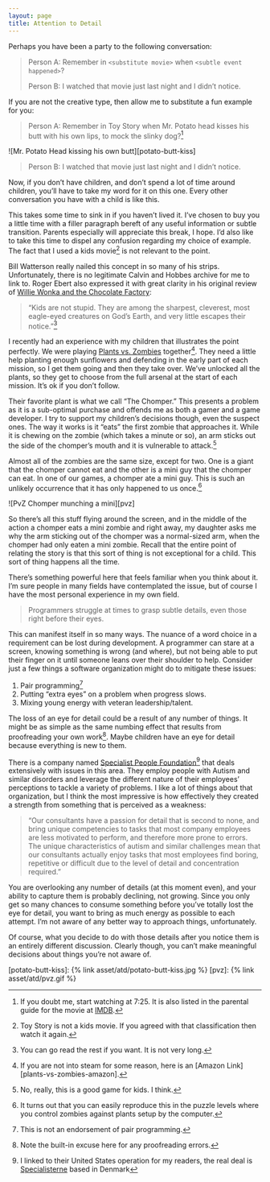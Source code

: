 ```yaml
---
layout: page
title: Attention to Detail
---
```


Perhaps you have been a party to the following conversation:

> Person A: Remember in `<substitute movie>` when `<subtle event happened>`?
>
> Person B: I watched that movie just last night and I didn’t notice.

If you are not the creative type, then allow me to substitute a fun example for you:

> Person A: Remember in Toy Story when Mr. Potato head kisses his butt with his own lips, to mock the slinky dog?[^1]

![Mr. Potato Head kissing his own butt][potato-butt-kiss]

> Person B: I watched that movie just last night and I didn’t notice.

Now, if you don’t have children, and don’t spend a lot of time around children, you’ll have to take my word for it on this one.
Every other conversation you have with a child is like this.

This takes some time to sink in if you haven’t lived it. I’ve chosen to buy you a little time with a filler paragraph bereft
of any useful information or subtle transition. Parents especially will appreciate this break, I hope. I’d also like to take this time to dispel any confusion regarding my choice of example. The fact that I used a kids movie[^2] is not relevant to the point.

Bill Watterson really nailed this concept in so many of his strips. Unfortunately, there is no legitimate Calvin and Hobbes
archive for me to link to. Roger Ebert also expressed it with great clarity in his original review of
[Willie Wonka and the Chocolate Factory][wonka]:

> “Kids are not stupid. They are among the sharpest, cleverest, most eagle-eyed creatures on God’s Earth, and very little escapes their notice.”[^3]

I recently had an experience with my children that illustrates the point perfectly. We were playing [Plants vs. Zombies][pvz-amazon]
together[^4]. They need a little help planting enough sunflowers and defending in the early part of each mission, so I get them
going and then they take over. We’ve unlocked all the plants, so they get to choose from the full arsenal at the start of each
mission. It’s ok if you don’t follow.

Their favorite plant is what we call “The Chomper.” This presents a problem as it is a sub-optimal purchase and offends me as
both a gamer and a game developer. I try to support my children’s decisions though, even the suspect ones. The way it works is
it “eats” the first zombie that approaches it. While it is chewing on the zombie (which takes a minute or so), an arm sticks out
the side of the chomper’s mouth and it is vulnerable to attack.[^5]

Almost all of the zombies are the same size, except for two. One is a giant that the chomper cannot eat and the other is a mini
guy that the chomper can eat. In one of our games, a chomper ate a mini guy. This is such an unlikely occurrence that it has
only happened to us once.[^6]

![PvZ Chomper munching a mini][pvz]

So there’s all this stuff flying around the screen, and in the middle of the action a chomper eats a mini zombie and right away,
my daughter asks me why the arm sticking out of the chomper was a normal-sized arm, when the chomper had only eaten a mini zombie.
Recall that the entire point of relating the story is that this sort of thing is not exceptional for a child. This sort of thing
happens all the time.

There’s something powerful here that feels familiar when you think about it. I’m sure people in many fields have contemplated
the issue, but of course I have the most personal experience in my own field.

> Programmers struggle at times to grasp subtle details, even those right before their eyes.

This can manifest itself in so many ways. The nuance of a word choice in a requirement can be lost during development.
A programmer can stare at a screen, knowing something is wrong (and where), but not being able to put their finger on it until
someone leans over their shoulder to help. Consider just a few things a software organization might do to mitigate these issues:

1. Pair programming[^7]
2. Putting “extra eyes” on a problem when progress slows.
3. Mixing young energy with veteran leadership/talent.

The loss of an eye for detail could be a result of any number of things. It might be as simple as the same numbing effect that
results from proofreading your own work[^8]. Maybe children have an eye for detail because everything is new to them.

There is a company named [Specialist People Foundation][specialist-people][^9] that deals extensively with issues in this area. They employ people
with Autism and similar disorders and leverage the different nature of their employees’ perceptions to tackle a variety of
problems. I like a lot of things about that organization, but I think the most impressive is how effectively they created a
strength from something that is perceived as a weakness:

> “Our consultants have a passion for detail that is second to none, and bring unique competencies to tasks that most company
> employees are less motivated to perform, and therefore more prone to errors. The unique characteristics of autism and similar
> challenges mean that our consultants actually enjoy tasks that most employees find boring, repetitive or difficult due to the
> level of detail and concentration required.”

You are overlooking any number of details (at this moment even), and your ability to capture them is probably declining, not
growing. Since you only get so many chances to consume something before you’ve totally lost the eye for detail, you want to
bring as much energy as possible to each attempt. I’m not aware of any better way to approach things, unfortunately.

Of course, what you decide to do with those details after you notice them is an entirely different discussion. Clearly though,
you can’t make meaningful decisions about things you’re not aware of.

[^1]: If you doubt me, start watching at 7:25. It is also listed in the parental guide for the movie at [IMDB][toy-story].
[^2]: Toy Story is not a kids movie. If you agreed with that classification then watch it again.
[^3]: You can go read the rest if you want. It is not very long.
[^4]: If you are not into steam for some reason, here is an [Amazon Link][plants-vs-zombies-amazon].
[^5]: No, really, this is a good game for kids. I think.
[^6]: It turns out that you can easily reproduce this in the puzzle levels where you control zombies against plants setup by the computer.
[^7]: This is not an endorsement of pair programming.
[^8]: Note the built-in excuse here for any proofreading errors.
[^9]: I linked to their United States operation for my readers, the real deal is [Specialisterne][specialist-people-den] based in Denmark

[toy-story]: http://www.imdb.com/title/tt0114709/parentalguide
[wonka]: http://www.rogerebert.com/reviews/willy-wonka-and-the-chocolate-factory-1971
[pvz-amazon]: https://www.amazon.com/Zombies-Mac-Intel-Core-Duo-1-6GHZ/dp/B002AUC5ZQ
[specialist-people]: http://specialisternefoundation.com/
[specialist-people-den]: http://dk.specialisterne.com/

[potato-butt-kiss]: {% link asset/atd/potato-butt-kiss.jpg %}
[pvz]: {% link asset/atd/pvz.gif %}
